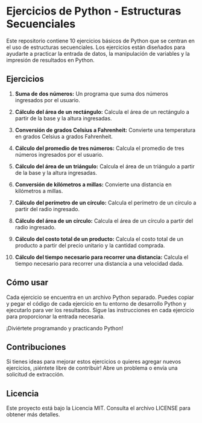 # Ejercicios de Python - Estructuras Secuenciales

Este repositorio contiene 10 ejercicios básicos de Python que se centran en el uso de estructuras secuenciales. Los ejercicios están diseñados para ayudarte a practicar la entrada de datos, la manipulación de variables y la impresión de resultados en Python.

## Ejercicios

1. **Suma de dos números:** Un programa que suma dos números ingresados por el usuario.

2. **Cálculo del área de un rectángulo:** Calcula el área de un rectángulo a partir de la base y la altura ingresadas.

3. **Conversión de grados Celsius a Fahrenheit:** Convierte una temperatura en grados Celsius a grados Fahrenheit.

4. **Cálculo del promedio de tres números:** Calcula el promedio de tres números ingresados por el usuario.

5. **Cálculo del área de un triángulo:** Calcula el área de un triángulo a partir de la base y la altura ingresadas.

6. **Conversión de kilómetros a millas:** Convierte una distancia en kilómetros a millas.

7. **Cálculo del perímetro de un círculo:** Calcula el perímetro de un círculo a partir del radio ingresado.

8. **Cálculo del área de un círculo:** Calcula el área de un círculo a partir del radio ingresado.

9. **Cálculo del costo total de un producto:** Calcula el costo total de un producto a partir del precio unitario y la cantidad comprada.

10. **Cálculo del tiempo necesario para recorrer una distancia:** Calcula el tiempo necesario para recorrer una distancia a una velocidad dada.

## Cómo usar

Cada ejercicio se encuentra en un archivo Python separado. Puedes copiar y pegar el código de cada ejercicio en tu entorno de desarrollo Python y ejecutarlo para ver los resultados. Sigue las instrucciones en cada ejercicio para proporcionar la entrada necesaria.

¡Diviértete programando y practicando Python!

## Contribuciones

Si tienes ideas para mejorar estos ejercicios o quieres agregar nuevos ejercicios, ¡siéntete libre de contribuir! Abre un problema o envía una solicitud de extracción.

## Licencia

Este proyecto está bajo la Licencia MIT. Consulta el archivo LICENSE para obtener más detalles.
